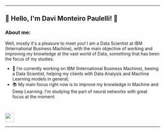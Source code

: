 <hr>

## <b> 👋 Hello, I'm Davi Monteiro Paulelli! 👋 </b>

###  <b> About me:</b><br>
  
  Well, mostly it's a pleasure to meet you! I am a Data Scientist at IBM (International Business Machine), with the main objective of working and improving my knowledge at the vast world of Data, something that has been the focus of my studies.

- 🔭 I’m currently working on IBM (International Business Machine), beeing a Data Scientist, helping my clients with Data Analysis and Machine Learning models in general;
- 📚 My main focus right now is to improve my knowledge in Machine and Deep Learning. I'm studying the part of neural networks with great focus at the moment.

<br>
<p>
<a href="https://www.linkedin.com/in/davi-monteiro-paulelli-8813431b0/"><img src="https://s18955.pcdn.co/wp-content/uploads/2017/05/LinkedIn.png" height="30" width="30"></a>
</p>

<hr>
